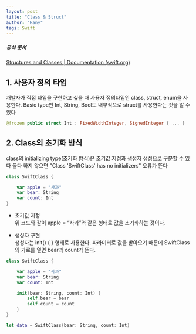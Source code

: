 ```yaml
---
layout: post
title: "Class & Struct"
author: "Hany"
tags: Swift
---
```

##### 공식 문서
[Structures and Classes | Documentation (swift.org)](https://docs.swift.org/swift-book/documentation/the-swift-programming-language/classesandstructures/)

## 1.  사용자 정의 타입

개발자가 직접 타입을 구현하고 싶을 때 사용자 정의타입인 class, struct, enum을 사용한다.
Basic type인 Int, String, Bool도 내부적으로 struct를 사용한다는 것을 알 수 있다
```swift
@frozen public struct Int : FixedWidthInteger, SignedInteger { ... }
```

## 2. Class의 초기화 방식

class의 initializing type(초기화 방식)은 초기값 지정과 생성자 생성으로 구분할 수 있다
둘다 하지 않으면 "Class 'SwiftClass' has no initializers" 오류가 뜬다
```swift
class SwiftClass {

    var apple = "사과"
    var bear: String
    var count: Int
}
```

- 초기값 지정  
위 코드와 같이 apple = “사과”와 같은 형태로 값을 초기화하는 것이다.

- 생성자 구현  
생성자는 init() { } 형태로 사용한다. 
파라미터로 값을 받아오기 때문에 SwiftClass의 가로를 열면 bear과 count가 뜬다.

```swift
class SwiftClass {

    var apple = "사과"
    var bear: String
    var count: Int

    init(bear: String, count: Int) {
        self.bear = bear
        self.count = count
    }
}

let data = SwiftClass(bear: String, count: Int)
```